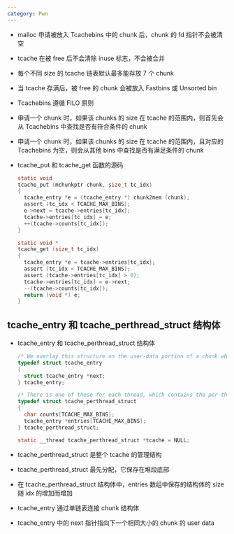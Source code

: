 ```yaml
---
category: Pwn
---
```


- malloc 申请被放入 Tcachebins 中的 chunk 后，chunk 的 fd 指针不会被清空 

- tcache 在被 free 后不会清除 inuse 标志，不会被合并 

- 每个不同 size 的 tcache 链表默认最多能存放 7 个 chunk 

- 当 tcache 存满后，被 free 的 chunk 会被放入 Fastbins 或 Unsorted bin 

- Tcachebins 遵循 FILO 原则 

- 申请一个 chunk 时，如果该 chunks 的 size 在 tcache 的范围内，则首先会从 Tcachebins 中查找是否有符合条件的 chunk 

- 申请一个 chunk 时，如果该 chunks 的 size 在 tcache 的范围内，且对应的 Tcachebins 为空，则会从其他 bins 中查找是否有满足条件的 chunk 

- tcache_put 和 tcache_get 函数的源码 

  ```c
  static void
  tcache_put (mchunkptr chunk, size_t tc_idx)
  {
    tcache_entry *e = (tcache_entry *) chunk2mem (chunk);
    assert (tc_idx < TCACHE_MAX_BINS);
    e->next = tcache->entries[tc_idx];
    tcache->entries[tc_idx] = e;
    ++(tcache->counts[tc_idx]);
  }
  
  static void *
  tcache_get (size_t tc_idx)
  {
    tcache_entry *e = tcache->entries[tc_idx];
    assert (tc_idx < TCACHE_MAX_BINS);
    assert (tcache->entries[tc_idx] > 0);
    tcache->entries[tc_idx] = e->next;
    --(tcache->counts[tc_idx]);
    return (void *) e;
  }
  ```

## tcache_entry 和 tcache_perthread_struct 结构体

- tcache_entry 和 tcache_perthread_struct 结构体 

  ```c
  /* We overlay this structure on the user-data portion of a chunk when the chunk is stored in the per-thread cache.  */
  typedef struct tcache_entry
  {
    struct tcache_entry *next;
  } tcache_entry;
  
  /* There is one of these for each thread, which contains the per-thread cache (hence "tcache_perthread_struct").  Keeping overall size low is mildly important.  Note that COUNTS and ENTRIES are redundant (we could have just counted the linked list each time), this is for performance reasons.  */
  typedef struct tcache_perthread_struct
  {
    char counts[TCACHE_MAX_BINS];
    tcache_entry *entries[TCACHE_MAX_BINS];
  } tcache_perthread_struct;
  
  static __thread tcache_perthread_struct *tcache = NULL;
  ```

- tcache_perthread_struct 是整个 tcache 的管理结构 

- tcache_perthread_struct 最先分配，它保存在堆段底部 

- 在 tcache_perthread_struct 结构体中，entries 数组中保存的结构体的 size 随 idx 的增加而增加 

- tcache_entry 通过单链表连接 chunk 结构体 

- tcache_entry 中的 next 指针指向下一个相同大小的 chunk 的 user data 